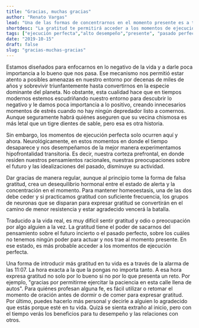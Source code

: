 ```yaml
---
title: "Gracias, muchas gracias"
author: "Renato Vargas"
lead: "Una de las formas de concentrarnos en el momento presente es a través de expresar gratitud. Si quieres acceder a los momentos de ejecución perfecta de manera predecible y deliberada, aprende a dar gracias."
shortdesc: "La gratitud te permitirá acceder a los momentos de ejecución perfecta de manera más predecible."
tags: ["ejecución perfecta","alto desempeño","presente", "pasado perfecto", "box breathing", "gratitud"]
date: "2019-10-15"
draft: false
slug: "gracias-muchas-gracias"
---
```


Estamos diseñados para enfocarnos en lo negativo de la vida y a darle poca importancia a lo bueno que nos pasa. Ese mecanismo nos permitió estar atento a posibles amenazas en nuestro entorno por decenas de miles de años y sobrevivir triunfantemente hasta convertirnos en la especie dominante del planeta. No obstante, esta cualidad hace que en tiempos modernos estemos escudriñando nuestro entorno para descubrir lo negativo y le damos poca importancia a lo positivo, creando innecesarios momentos de estrés cuando no hay ningún depredador listo a comernos. Aunque seguramente habrá quiénes aseguren que su vecina chismosa es más letal que un tigre dientes de sable, pero esa es otra historia.

Sin embargo, los momentos de ejecución perfecta solo ocurren aquí y ahora. Neurológicamente, en estos momentos en donde el tiempo desaparece y nos desempeñamos de la mejor manera experimentamos hipofrontalidad transitoria. Es decir, nuestra corteza prefrontal, en donde residen nuestros pensamientos racionales, nuestras preocupaciones sobre el futuro y las idealizaciones del pasado, disminuye su actividad.

Dar gracias de manera regular, aunque al principio tome la forma de falsa gratitud, crea un desequilibrio hormonal entre el estado de alerta y la concentración en el momento. Para mantener homeoestasis, una de las dos debe ceder y si practicamos gratitud con suficiente frecuencia, los grupos de neuronas que se disparan para expresar gratitud se convertirán en el camino de menor resistencia y estar agradecido vencerá la batalla.

Traducido a la vida real, es muy difícil sentir gratitud y odio o preocupación por algo alguien a la vez. La gratitud tiene el poder de sacarnos del pensamiento sobre el futuro incierto o el pasado perfecto, sobre los cuáles no tenemos ningún poder para actuar y nos trae al momento presente. En ese estado, es más probable acceder a los momentos de ejecución perfecta. 

Una forma de introducir más gratitud en tu vida es a través de la alarma de las 11:07. La hora exacta a la que la pongas no importa tanto. A esa hora expresa gratitud no solo por lo bueno si no por lo que presenta un reto. Por ejemplo, "gracias por permitirme ejercitar la paciencia en esta calle llena de autos". Para quiénes profesan alguna fe, es fácil utilizar o retomar el momento de oración antes de dormir o de comer para expresar gratitud. Por último, puedes hacerlo más personal y decirle a alguien lo agradecido que estás porque esté en tu vida. Quizá se sienta extraño al inicio, pero con el tiempo verás los beneficios para tu desempeño y las relaciones con otros.
